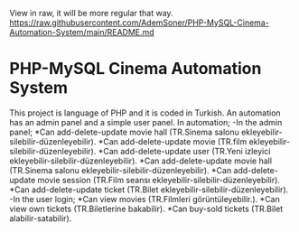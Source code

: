 View in raw, it will be more regular that way.
https://raw.githubusercontent.com/AdemSoner/PHP-MySQL-Cinema-Automation-System/main/README.md
# PHP-MySQL Cinema Automation System
This project is language of PHP and it is coded in Turkish.
An automation has an admin panel and a simple user panel.
In automation;
-In the admin panel;
  *Can add-delete-update movie hall    (TR.Sinema salonu ekleyebilir-silebilir-düzenleyebilir).
  *Can add-delete-update movie         (TR.film ekleyebilir-silebilir-düzenleyebilir).
  *Can add-delete-update user          (TR.Yeni izleyici ekleyebilir-silebilir-düzenleyebilir).
  *Can add-delete-update movie hall    (TR.Sinema salonu ekleyebilir-silebilir-düzenleyebilir).
  *Can add-delete-update movie session (TR.Film seansı ekleyebilir-silebilir-düzenleyebilir).
  *Can add-delete-update ticket        (TR.Bilet ekleyebilir-silebilir-düzenleyebilir).
-In the user login;
  *Can view movies         (TR.Filmleri görüntüleyebilir.).
  *Can view own tickets    (TR.Biletlerine bakabilir).
  *Can buy-sold tickets    (TR.Bilet alabilir-satabilir).

